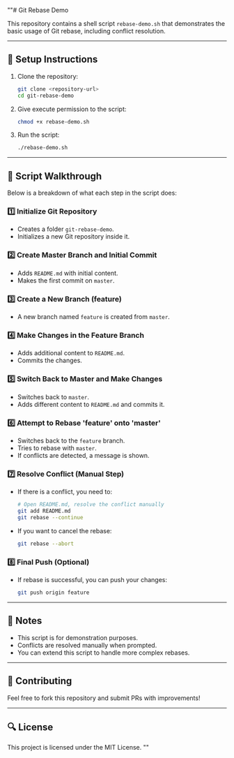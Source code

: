 ""# Git Rebase Demo

This repository contains a shell script `rebase-demo.sh` that demonstrates the basic usage of Git rebase, including conflict resolution.

---

## 🚀 **Setup Instructions**

1. Clone the repository:

   ```bash
   git clone <repository-url>
   cd git-rebase-demo
   ```

2. Give execute permission to the script:

   ```bash
   chmod +x rebase-demo.sh
   ```

3. Run the script:

   ```bash
   ./rebase-demo.sh
   ```

---

## 📌 **Script Walkthrough**

Below is a breakdown of what each step in the script does:

### **1️⃣ Initialize Git Repository**

* Creates a folder `git-rebase-demo`.
* Initializes a new Git repository inside it.

### **2️⃣ Create Master Branch and Initial Commit**

* Adds `README.md` with initial content.
* Makes the first commit on `master`.

### **3️⃣ Create a New Branch (feature)**

* A new branch named `feature` is created from `master`.

### **4️⃣ Make Changes in the Feature Branch**

* Adds additional content to `README.md`.
* Commits the changes.

### **5️⃣ Switch Back to Master and Make Changes**

* Switches back to `master`.
* Adds different content to `README.md` and commits it.

### **6️⃣ Attempt to Rebase 'feature' onto 'master'**

* Switches back to the `feature` branch.
* Tries to rebase with `master`.
* If conflicts are detected, a message is shown.

### **7️⃣ Resolve Conflict (Manual Step)**

* If there is a conflict, you need to:

  ```bash
  # Open README.md, resolve the conflict manually
  git add README.md
  git rebase --continue
  ```

* If you want to cancel the rebase:

  ```bash
  git rebase --abort
  ```

### **8️⃣ Final Push (Optional)**

* If rebase is successful, you can push your changes:

  ```bash
  git push origin feature
  ```

---

## 📝 **Notes**

* This script is for demonstration purposes.
* Conflicts are resolved manually when prompted.
* You can extend this script to handle more complex rebases.

---

## 🤝 **Contributing**

Feel free to fork this repository and submit PRs with improvements!

---

## 🔍 **License**

This project is licensed under the MIT License. ""
